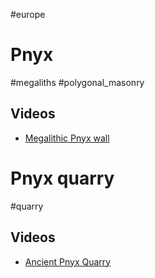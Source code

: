 #europe 

# Pnyx
#megaliths #polygonal_masonry 

## Videos
* [Megalithic Pnyx wall](https://youtu.be/RRVKjDH54Fc)

# Pnyx quarry
#quarry 

## Videos
* [Ancient Pnyx Quarry](https://youtu.be/3n_G-zEelMQ)